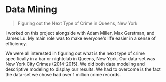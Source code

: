 # Data Mining

> Figuring out the Next Type of Crime in Queens, New York

I worked on this project alongside with Adam Miller, Max Gerstman, and James Lu. My main role was to make everyone's life easier in a sense of efficiency.

We were all interested in figuring out what is the next type of crime specifically in a bar or nightclub in Queens, New York. Our data-set was New York City Crimes (2014-2015). We did both data modeling and descriptive modeling to display our results. We had to overcome is the fact the data-set we chose had over 1 million crime records. 
